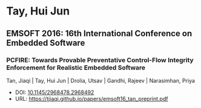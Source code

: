 # Tay, Hui Jun

## EMSOFT 2016: 16th International Conference on Embedded Software

### PCFIRE: Towards Provable Preventative Control-Flow Integrity Enforcement for Realistic Embedded Software
Tan, Jiaqi | Tay, Hui Jun | Drolia, Utsav | Gandhi, Rajeev | Narasimhan, Priya
* DOI: [10.1145/2968478.2968492](https://doi.org/10.1145/2968478.2968492)
* URL: <https://tjiaqi.github.io/papers/emsoft16_tan_preprint.pdf>

